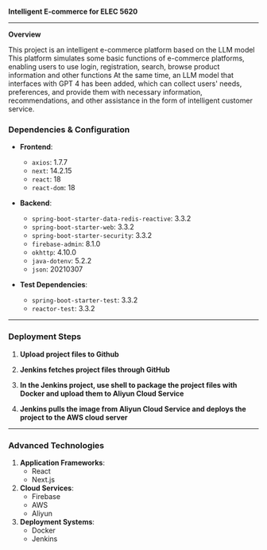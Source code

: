 **Intelligent E-commerce for ELEC 5620**

---
**Overview**

This project is an intelligent e-commerce platform based on the LLM model This platform simulates some basic functions of e-commerce platforms, enabling users to use login, registration, search, browse product information and other functions At the same time, an LLM model that interfaces with GPT 4 has been added, which can collect users' needs, preferences, and provide them with necessary information, recommendations, and other assistance in the form of intelligent customer service.
### Dependencies & Configuration

- **Frontend**:
  - `axios`: 1.7.7
  - `next`: 14.2.15
  - `react`: 18
  - `react-dom`: 18

- **Backend**:
  - `spring-boot-starter-data-redis-reactive`: 3.3.2
  - `spring-boot-starter-web`: 3.3.2
  - `spring-boot-starter-security`: 3.3.2
  - `firebase-admin`: 8.1.0
  - `okhttp`: 4.10.0
  - `java-dotenv`: 5.2.2
  - `json`: 20210307

- **Test Dependencies**:
  - `spring-boot-starter-test`: 3.3.2
  - `reactor-test`: 3.3.2

---

### Deployment Steps
1. **Upload project files to Github**

2. **Jenkins fetches project files through GitHub** 

3. **In the Jenkins project, use shell to package the project files with Docker and upload them to Aliyun Cloud Service**

4. **Jenkins pulls the image from Aliyun Cloud Service and deploys the project to the AWS cloud server**

---

### Advanced Technologies
1. **Application Frameworks**:
   - React
   - Next.js
2. **Cloud Services**:
   - Firebase
   - AWS
   - Aliyun
3. **Deployment Systems**:
   - Docker
   - Jenkins
